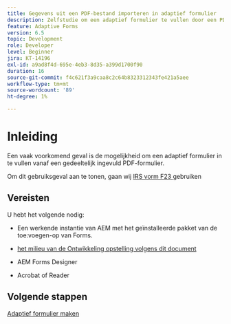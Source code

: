 ```yaml
---
title: Gegevens uit een PDF-bestand importeren in adaptief formulier
description: Zelfstudie om een adaptief formulier te vullen door een PDF-bestand te importeren
feature: Adaptive Forms
version: 6.5
topic: Development
role: Developer
level: Beginner
jira: KT-14196
exl-id: a9ad8f4d-695e-4eb3-8d35-a399d1700f90
duration: 16
source-git-commit: f4c621f3a9caa8c2c64b8323312343fe421a5aee
workflow-type: tm+mt
source-wordcount: '89'
ht-degree: 1%

---
```


# Inleiding

Een vaak voorkomend geval is de mogelijkheid om een adaptief formulier in te vullen vanaf een gedeeltelijk ingevuld PDF-formulier.

Om dit gebruiksgeval aan te tonen, gaan wij [ IRS vorm F23 ](./assets/f23.pdf) gebruiken

## Vereisten

U hebt het volgende nodig:

* Een werkende instantie van AEM met het geïnstalleerde pakket van de toe:voegen-op van Forms.

* [ het milieu van de Ontwikkeling opstelling volgens dit document ](https://experienceleague.adobe.com/docs/experience-manager-learn/forms/creating-your-first-osgi-bundle/create-your-first-osgi-bundle.html)

* AEM Forms Designer

* Acrobat of Reader

## Volgende stappen

[Adaptief formulier maken](./create-adaptive-form.md)
